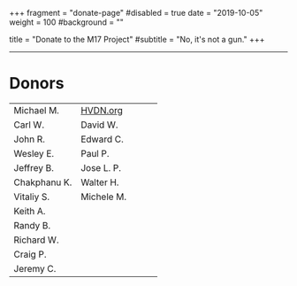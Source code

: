 +++
fragment = "donate-page"
#disabled = true
date = "2019-10-05"
weight = 100
#background = ""

title = "Donate to the M17 Project"
#subtitle = "No, it's not a gun."
+++

---

# Donors

| | | | | |
|-|-|-|-|-|
|Michael M.|[HVDN.org](https://hvdn.org)| | | |
|Carl W.|David W.| | | |
|John R.|Edward C.| | | |
|Wesley E.| Paul P. | | | |
|Jeffrey B.| Jose L. P. | | | |
|Chakphanu K.| Walter H. | | | |
|Vitaliy S.| Michele M. | | | |
|Keith A.| | | | |
|Randy B.| | | | |
|Richard W.| | | | |
|Craig P.| | | | |
|Jeremy C.| | | | |
